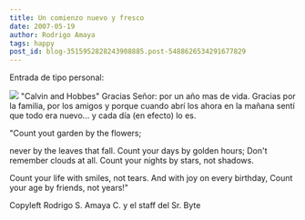```yaml
---
title: Un comienzo nuevo y fresco
date: 2007-05-19
author: Rodrigo Amaya
tags: happy
post_id: blog-3515952828243908885.post-5488626534291677829
---
```


Entrada de tipo personal:

![](http://lh5.google.com/image/Ramayac/RjiW5UK33xI/AAAAAAAAAVw/uqp-8c0HEFI/s800/last_ch.gif) "Calvin and Hobbes" Gracias Señor: por un año mas de vida. Gracias por la familia, por los amigos y porque cuando abrí los ahora en la mañana sentí que todo era nuevo... y cada día (en efecto) lo es.

"Count yout garden by the flowers;

never by the leaves that fall. Count your days by golden hours; Don't remember clouds at all. Count your nights by stars, not shadows.

Count your life with smiles, not tears. And with joy on every birthday, Count your age by friends, not years!"

Copyleft Rodrigo S. Amaya C. y el staff del Sr. Byte